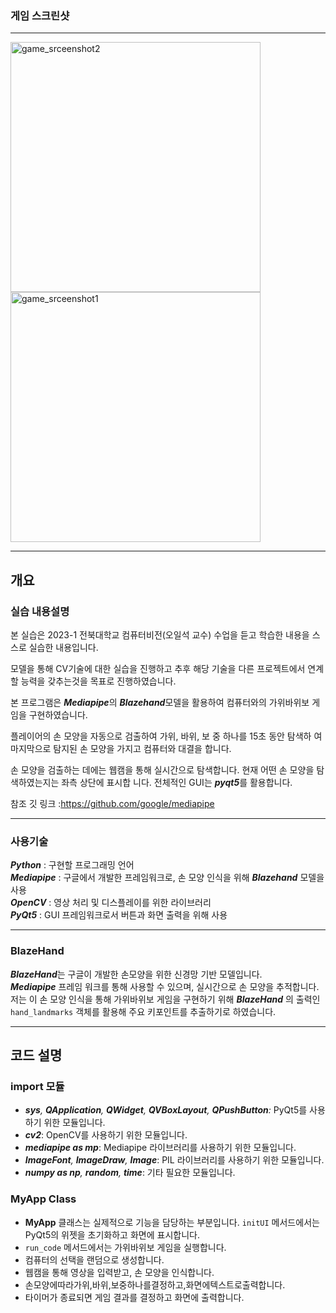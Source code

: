 
### 게임 스크린샷
-----
<div>
<img width="400" alt="game_srceenshot2" src="https://github.com/UNGGU0704/CV_mediaPipe/assets/130115689/ecbaff5a-9a7f-4d84-8e1f-90b26ee9411f">
<img width="400" alt="game_srceenshot1" src="https://github.com/UNGGU0704/CV_mediaPipe/assets/130115689/1f6015eb-8254-4d66-a582-8a5ebbbcaef4">
</div>

----- 

  ## 개요

### 실습 내용설명

본 실습은 2023-1 전북대학교 컴퓨터비전(오일석 교수) 수업을 듣고 학습한 내용을 스스로 실습한 내용입니다.

모델을 통해 CV기술에 대한 실습을 진행하고 추후 해당 기술을 다른 프로젝트에서 연계할 능력을 갖추는것을 목표로 진행하였습니다.

본 프로그램은 ***Mediapipe***의 ***Blazehand***모델을 활용하여 컴퓨터와의 가위바위보 게임을 구현하였습니다. 

플레이어의 손 모양을 자동으로 검출하여 가위, 바위, 보 중 하나를 15초 동안 탐색하 여 마지막으로 탐지된 손 모양을 가지고 컴퓨터와 대결을 합니다. 

손 모양을 검출하는 데에는 웹캠을 통해 실시간으로 탐색합니다. 현재 어떤 손 모양을 탐색하였는지는 좌측 상단에 표시합 니다. 전체적인 GUI는 ***pyqt5***를 활용합니다.

참조 깃 링크 :https://github.com/google/mediapipe 

---

### 사용기술

***Python*** : 구현할 프로그래밍 언어 <br>
***Mediapipe*** : 구글에서 개발한 프레임워크로, 손 모양 인식을 위해 ***Blazehand*** 모델을 사용 <br>
***OpenCV*** : 영상 처리 및 디스플레이를 위한 라이브러리 <br>
***PyQt5*** : GUI 프레임워크로서 버튼과 화면 출력을 위해 사용

---

### BlazeHand

***BlazeHand***는 구글이 개발한 손모양을 위한 신경망 기반 모델입니다. <br>
***Mediapipe*** 프레임 워크를 통해 사용할 수 있으며, 실시간으로 손 모양을 추적합니다.<br>
저는 이 손 모양 인식을 통해 가위바위보 게임을 구현하기 위해 ***BlazeHand*** 의 출력인
`hand_landmarks` 객체를 활용해 주요 키포인트를 추출하기로 하였습니다.

---

## 코드 설명

### import 모듈

- ***sys**, **QApplication**, **QWidget**, **QVBoxLayout**, **QPushButton**:* PyQt5를 사용하기 위한 모듈입니다.
- ***cv2***: OpenCV를 사용하기 위한 모듈입니다.
- ***mediapipe as mp***: Mediapipe 라이브러리를 사용하기 위한 모듈입니다.
- ***ImageFont**, **ImageDraw**, **Image***: PIL 라이브러리를 사용하기 위한 모듈입니다.
- ***numpy as np**, **random**, **time***: 기타 필요한 모듈입니다.

### MyApp Class

- **MyApp** 클래스는 실제적으로 기능을 담당하는 부분입니다. `initUI` 메서드에서는 PyQt5의 위젯을 초기화하고 화면에 표시합니다.
- `run_code` 메서드에서는 가위바위보 게임을 실행합니다.
- 컴퓨터의 선택을 랜덤으로 생성합니다.
- 웹캠을 통해 영상을 입력받고, 손 모양을 인식합니다.
- 손모양에따라가위,바위,보중하나를결정하고,화면에텍스트로출력합니다.
- 타이머가 종료되면 게임 결과를 결정하고 화면에 출력합니다.
